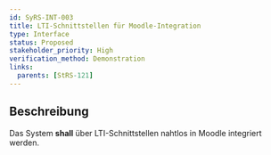 ```yaml
---
id: SyRS-INT-003
title: LTI-Schnittstellen für Moodle-Integration
type: Interface
status: Proposed
stakeholder_priority: High
verification_method: Demonstration
links:
  parents: [StRS-121]
---
```


## Beschreibung
Das System **shall** über LTI-Schnittstellen nahtlos in Moodle integriert werden.
